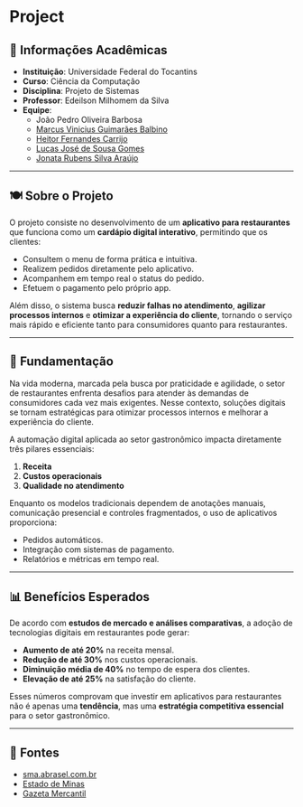 # Project

## 📌 Informações Acadêmicas

- **Instituição**: Universidade Federal do Tocantins  
- **Curso**: Ciência da Computação  
- **Disciplina**: Projeto de Sistemas  
- **Professor**: Edeilson Milhomem da Silva  
- **Equipe**:  
  - João Pedro Oliveira Barbosa  
  - [Marcus Vinicius Guimarães Balbino](https://github.com/Galessss)  
  - [Heitor Fernandes Carrijo](https://github.com/HeitorFernandes04)  
  - [Lucas José de Sousa Gomes](https://github.com/yamatosz)  
  - [Jonata Rubens Silva Araújo](https://github.com/JonataRubens)  

---

## 🍽️ Sobre o Projeto

O projeto consiste no desenvolvimento de um **aplicativo para restaurantes** que funciona como um **cardápio digital interativo**, permitindo que os clientes:  

- Consultem o menu de forma prática e intuitiva.  
- Realizem pedidos diretamente pelo aplicativo.  
- Acompanhem em tempo real o status do pedido.  
- Efetuem o pagamento pelo próprio app.  

Além disso, o sistema busca **reduzir falhas no atendimento**, **agilizar processos internos** e **otimizar a experiência do cliente**, tornando o serviço mais rápido e eficiente tanto para consumidores quanto para restaurantes.  

---

## 📖 Fundamentação

Na vida moderna, marcada pela busca por praticidade e agilidade, o setor de restaurantes enfrenta desafios para atender às demandas de consumidores cada vez mais exigentes. Nesse contexto, soluções digitais se tornam estratégicas para otimizar processos internos e melhorar a experiência do cliente.  

A automação digital aplicada ao setor gastronômico impacta diretamente três pilares essenciais:  

1. **Receita**  
2. **Custos operacionais**  
3. **Qualidade no atendimento**  

Enquanto os modelos tradicionais dependem de anotações manuais, comunicação presencial e controles fragmentados, o uso de aplicativos proporciona:  

- Pedidos automáticos.  
- Integração com sistemas de pagamento.  
- Relatórios e métricas em tempo real.  

---

## 📊 Benefícios Esperados

De acordo com **estudos de mercado e análises comparativas**, a adoção de tecnologias digitais em restaurantes pode gerar:  

- **Aumento de até 20%** na receita mensal.  
- **Redução de até 30%** nos custos operacionais.  
- **Diminuição média de 40%** no tempo de espera dos clientes.  
- **Elevação de até 25%** na satisfação do cliente.  

Esses números comprovam que investir em aplicativos para restaurantes não é apenas uma **tendência**, mas uma **estratégia competitiva essencial** para o setor gastronômico.  

---

## 🔗 Fontes

- [sma.abrasel.com.br](https://sma.abrasel.com.br)  
- [Estado de Minas](https://www.em.com.br)  
- [Gazeta Mercantil](https://www.gazetadigital.com.br)  
